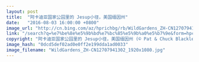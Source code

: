 ```yaml
---
layout: post
title:  "阿卡迪亚国家公园里的 Jesup小径，美国缅因州"
date:   "2016-08-03 16:00:00 +0800"
image_url: "http://cn.bing.com/az/hprichbg/rb/WildGardens_ZH-CN12707941302_1920x1080.jpg"
link: "/search?q=%e7%be%8e%e5%9b%bd%e7%bc%85%e5%9b%a0%e5%b7%9e&form=hpcapt&mkt=zh-cn"
copyright: "阿卡迪亚国家公园里的 Jesup小径，美国缅因州 (© Pat & Chuck Blackley/Alamy)"
image_hash: "0dcd5def02ad0e0ff2e199dda1ad0033"
image_filename: "WildGardens_ZH-CN12707941302_1920x1080.jpg"
---
```

